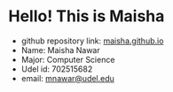 # Hello! This is Maisha
- github repository link: [maisha.github.io](https://mnawar27.github.io/maisha.github.io/)
- Name: Maisha Nawar
- Major: Computer Science
- Udel id: 702515682
- email: mnawar@udel.edu
